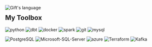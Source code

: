 <img align="left" src="https://github-readme-stats-sigma-five.vercel.app/api/top-langs?username=johanfrykebrant&langs_count=10&show_icons=true&locale=en&layout=compact&theme=light&count_private=true&layout=compact" alt="Gift's language"/>
 
## My Toolbox 
<p style='text-align: right;'>
  
![python](https://img.shields.io/static/v1?logo=python&label=&message=python&color=36465D&logoColor=AAA&style=flat-square&link=)
![dbt](https://img.shields.io/static/v1?logo=dbt&label=&message=dbt&color=36465D&logoColor=AAA&style=flat-square&link=)
![docker](https://img.shields.io/static/v1?logo=docker&label=&message=docker&color=36465D&logoColor=AAA&style=flat-square)
![spark](https://img.shields.io/static/v1?logo=apache-spark&label=&message=spark&color=36465D&logoColor=AAA&style=flat-square)
![git](https://img.shields.io/static/v1?logo=git&label=&message=git&color=36465D&logoColor=AAA&style=flat-square)
![mysql](https://img.shields.io/static/v1?logo=mysql&label=&message=mysql&color=36465D&logoColor=AAA&style=flat-square&link=)
 
![PostgreSQL](https://img.shields.io/static/v1?logo=PostgreSQL&label=&message=PostgreSQL&color=36465D&logoColor=AAA&style=flat-square&link=)
![Microsoft-SQL-Server](https://img.shields.io/static/v1?logo=Microsoft-SQL-Server&label=&message=mssql&color=36465D&logoColor=AAA&style=flat-square&link=)
![azure](https://img.shields.io/static/v1?logo=microsoft-azure&label=&message=azure&color=36465D&logoColor=AAA&style=flat-square)
![Terraform](https://img.shields.io/static/v1?logo=terraform&label=&message=terraform&color=36465D&logoColor=AAA&style=flat-square&link=)
![Kafka](https://img.shields.io/static/v1?logo=apache-kafka&label=&message=kafka&color=36465D&logoColor=AAA&style=flat-square&link=)

</p>

